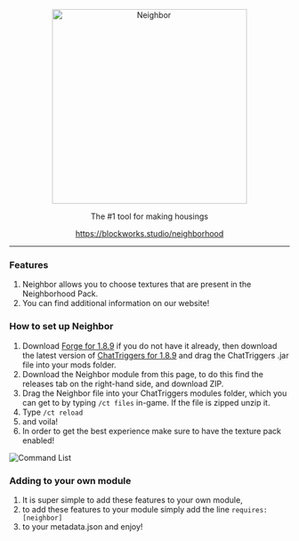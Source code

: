 <div align="center"><a href="https://blockworks.studio/neighborhood"><img src="https://images.squarespace-cdn.com/content/v1/619d5faaeb58a3631d126088/f5c19384-b2e6-43b1-91b0-2bcd98492d99/bwneighborhood.png?format=750wg" alt="Neighbor" width="350" /></a>
<p>The #1 tool for making housings</p>
<p><a href="https://blockworks.studio/neighborhood" target="_blank">https://blockworks.studio/neighborhood</a></p>
<hr /></div>
<h3 style="text-align: left;">Features</h3>
<ol>
<li>Neighbor allows you to choose textures that are present in the Neighborhood Pack.</li>
<li>You can find additional information on our website!</li>
</ol>
<h3 style="text-align: left;">How to set up Neighbor</h3>
<ol>
<li>Download <a href="https://files.minecraftforge.net/net/minecraftforge/forge/index_1.8.9.html">Forge for 1.8.9</a> if you do not have it already, then download the latest version of <a href="https://www.chattriggers.com/">ChatTriggers for 1.8.9</a> and drag the ChatTriggers .jar file into your mods folder.</li>
<li>Download the Neighbor module from this page, to do this find the releases tab on the right-hand side, and download ZIP.</li>
<li>Drag the Neighbor file into your ChatTriggers modules folder, which you can get to by typing <code>/ct files</code> in-game. If the file is zipped unzip it.</li>
<li>Type <code>/ct reload</code></li>
<li>and voila!</li>
<li>In order to get the best experience make sure to have the texture pack enabled!
</ol>
<p><img src="https://cdn.discordapp.com/attachments/968479803906875392/1049147099360542760/image.png" alt="Command List" /></p>
<h3 style="text-align: left;">Adding to your own module</h3>
<ol>
  <li>It is super simple to add these features to your own module,</li>
  <li>to add these features to your module simply add the line <code>requires:[neighbor]</code></li>
  <li>to your metadata.json and enjoy!</li>
</ol>
